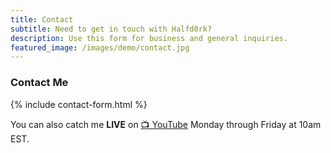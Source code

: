 ```yaml
---
title: Contact
subtitle: Need to get in touch with Halfd0rk?
description: Use this form for business and general inquiries.
featured_image: /images/demo/contact.jpg
---
```


### Contact Me

{% include contact-form.html %}

 You can also catch me <b>LIVE</b> on <a href="https://www.youtube.com/@halfd0rk?sub_confirmation=1" class="button button--youtube">📺 YouTube</a> Monday through Friday at 10am EST. 

 